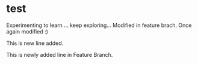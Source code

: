 # test
Experimenting to learn ... keep exploring...
Modified in feature brach. Once again modified :)

This is new line added.

This is newly added line in Feature Branch.
